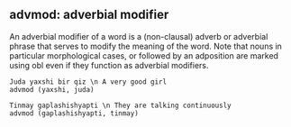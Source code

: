 ## advmod: adverbial modifier
An adverbial modifier of a word is a (non-clausal) adverb or adverbial phrase that serves to modify the meaning of the word.
Note that nouns in particular morphological cases, or followed by an adposition are marked using obl even if they function as adverbial modifiers.

~~~ sdparse
Juda yaxshi bir qiz \n A very good girl
advmod (yaxshi, juda)
~~~

~~~ sdparse
Tinmay gaplashishyapti \n They are talking continuously 
advmod (gaplashishyapti, tinmay)
~~~



<!-- Interlanguage links updated 12 September,2023 12:54:22 Spanish Galician time -->
